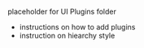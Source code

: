 placeholder for UI Plugins folder

- instructions on how to add plugins 
- instruction on hiearchy style

